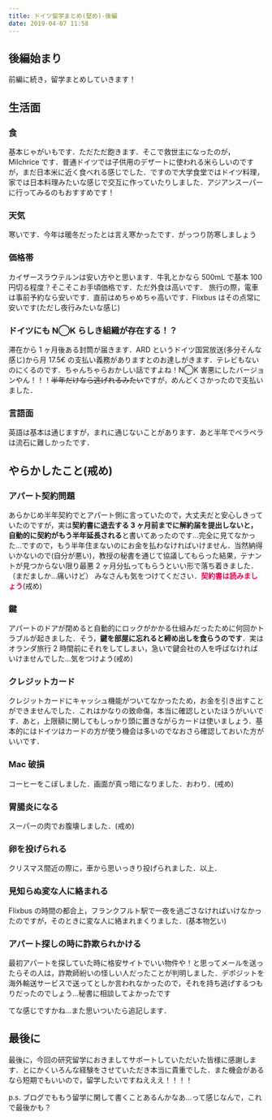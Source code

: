 ```yaml
---
title: ドイツ留学まとめ(堅め)-後編
date: 2019-04-07 11:58
---
```


## 後編始まり

前編に続き，留学まとめしていきます！

## 生活面

### 食

基本じゃがいもです．ただただ飽きます．そこで救世主になったのが，Milchrice です．普通ドイツでは子供用のデザートに使われる米らしいのですが，まだ日本米に近く食べれる感じでした．ですので大学食堂ではドイツ料理，家では日本料理みたいな感じで交互に作っていたりしました．アジアンスーパーに行ってみるのもおすすめです！

### 天気

寒いです．今年は暖冬だったとは言え寒かったです．がっつり防寒しましょう

### 価格帯

カイザースラウテルンは安い方やと思います．牛乳とかなら 500mL で基本 100 円切る程度？そこそこお手頃価格です．ただ外食は高いです．
旅行の際，電車は事前予約なら安いです．直前はめちゃめちゃ高いです．Flixbus はその点常に安いです(ただし夜行みたいな感じ)

### ドイツにも N◯K らしき組織が存在する！？

滞在から 1 ヶ月後ある封筒が届きます．ARD というドイツ国営放送(多分そんな感じ)から月 17.5€ の支払い義務がありますとのお達しがきます．テレビもないのにくるのです．ちゃんちゃらおかしい話ですよね！N◯K 害悪にしたバージョンやん！！！~~半年だけなら逃げれるみたい~~ですが，めんどくさかったので支払いました．

### 言語面

英語は基本は通じますが，まれに通じないことがあります．あと半年でペラペラは流石に難しかったです．

## やらかしたこと(戒め)

### アパート契約問題

あらかじめ半年契約でとアパート側に言っていたので，大丈夫だと安心しきっていたのですが，実は**契約書に退去する 3 ヶ月前までに解約届を提出しないと，自動的に契約がもう半年延長される**と書いてあったのです…完全に見てなかった…ですので，もう半年住まないのにお金を払わなければいけません．当然納得いかないので(自分が悪い)，教授の秘書を通じて協議してもらった結果，テナントが見つからない限り最悪 2 ヶ月分払ってもらうといい形で落ち着きました．（まだましか…痛いけど）
みなさんも気をつけてください．<span style="font-weight: bold; color: #ec004c;">契約書は読みましょう</span>(戒め)

### 鍵

アパートのドアが閉めると自動的にロックがかかる仕組みだったために何回かトラブルが起きました．そう，**鍵を部屋に忘れると締め出しを食らうのです**．実はオランダ旅行 2 時間前にそれをしてしまい，急いで鍵会社の人を呼ばなければいけませんでした…気をつけよう(戒め)

### クレジットカード

クレジットカードにキャッシュ機能がついてなかったため，お金を引き出すことができませんでした．これはかなりの致命傷，本当に確認しといたほうがいいです．あと，上限額に関してもしっかり頭に置きながらカードは使いましょう．基本的にはドイツはカードの方が使う機会は多いのでなおさら確認しておいた方がいいです．

### Mac 破損

コーヒーをこぼしました．画面が真っ暗になりました．おわり．(戒め)

### 胃腸炎になる

スーパーの肉でお腹壊しました．(戒め)

### 卵を投げられる

クリスマス間近の際に，車から思いっきり投げられました．以上．

### 見知らぬ変な人に絡まれる

Flixbus の時間の都合上，フランクフルト駅で一夜を過ごさなければいけなかったのですが，そのときに変な人に絡まれまくりました．(基本物乞い)

### アパート探しの時に詐欺られかける

最初アパートを探していた時に格安サイトでいい物件や！と思ってメールを送ったらその人は，詐欺師紛いの怪しい人だったことが判明しました．デポジットを海外輸送サービスで送ってとしか言われなかったので，それを持ち逃げするつもりだったのでしょう…秘書に相談してよかったです

てな感じですかね…また思いついたら追記します．

## 最後に

最後に，今回の研究留学におきましてサポートしていただいた皆様に感謝します．とにかくいろんな経験をさせていただき本当に貴重でした．また機会があるなら短期でもいいので，留学したいですねえええ！！！！

p.s. ブログでももう留学に関して書くことあるんかなあ…って感じなんで，これで最後かも？
